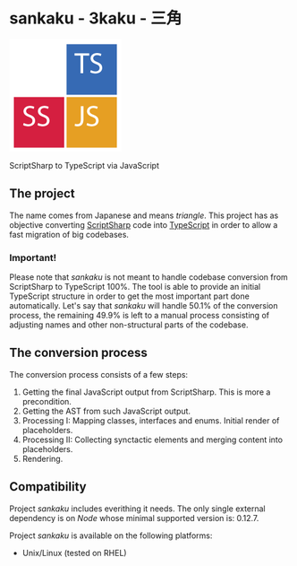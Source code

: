 # sankaku - 3kaku - 三角
![sankaku](./sankaku.png "sankaku") 

ScriptSharp to TypeScript via JavaScript

## The project
The name comes from Japanese and means _triangle_. This project has as objective converting [ScriptSharp](https://github.com/nikhilk/scriptsharp) code into [TypeScript](http://www.typescriptlang.org/) in order to allow a fast migration of big codebases.

### Important!
Please note that _sankaku_ is not meant to handle codebase conversion from ScriptSharp to TypeScript 100%. The tool is able to provide an initial TypeScript structure in order to get the most important part done automatically. Let's say that _sankaku_ will handle 50.1% of the conversion process, the remaining 49.9% is left to a manual process consisting of adjusting names and other non-structural parts of the codebase.

## The conversion process
The conversion process consists of a few steps:

1. Getting the final JavaScript output from ScriptSharp. This is more a precondition.
2. Getting the AST from such JavaScript output.
3. Processing I: Mapping classes, interfaces and enums. Initial render of placeholders.
4. Processing II: Collecting synctactic elements and merging content into placeholders.
5. Rendering.

## Compatibility
Project _sankaku_ includes everithing it needs. The only single external dependency is on _Node_ whose minimal supported version is: 0.12.7.

Project _sankaku_ is available on the following platforms:

- Unix/Linux (tested on RHEL)

